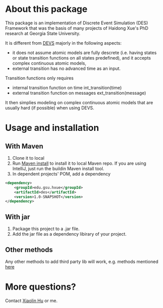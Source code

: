 # About this package

This package is an implementation of Discrete Event Simulation (DES) Framework that was the basis of many projects of Haidong Xue's PhD research at Georgia State University.

It is different from [DEVS](https://en.wikipedia.org/wiki/DEVS) majorly in the following aspects:
* it does not assume atomic models are fully descrete (i.e. having states or state transition functions on all states predefined), and it accepts complex continuous atomic models,
* external transition has no advanced time as an input.

Transition functions only requires
* internal transition function on time int_transition(time)
* external transition function on messages ext_transition(message)

It then simplies modeling on complex continuous atomic models that are usually hard (if possible) when using DEVS.

# Usage and installation

## With Maven
1. Clone it to local
2. Run [Maven install](https://maven.apache.org/guides/mini/guide-3rd-party-jars-local.html) to install it to local Maven repo. If you are using IntelliJ, just run the buildin Maven install tool.
3. In dependent projects' POM, add a dependency
```xml
<dependency>
    <groupId>edu.gsu.hxue</groupId>
    <artifactId>des</artifactId>
    <version>1.0-SNAPSHOT</version>
</dependency>
```
## With jar
1. Package this project to a .jar file.
2. Add the jar file as a dependency libirary of your project.

## Other methods
Any other methods to add third party lib will work, e.g. methods mentioned [here](http://blog.javafortesters.com/2017/10/maven-local-dependencies.html)

# More questions?
Contact [Xiaolin Hu](https://grid.cs.gsu.edu/~cscxlh/) or me.

